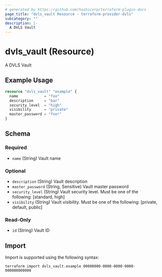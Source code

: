 ```yaml
---
# generated by https://github.com/hashicorp/terraform-plugin-docs
page_title: "dvls_vault Resource - terraform-provider-dvls"
subcategory: ""
description: |-
  A DVLS Vault
---
```


# dvls_vault (Resource)

A DVLS Vault

## Example Usage

```terraform
resource "dvls_vault" "example" {
  name            = "foo"
  description     = "bar"
  security_level  = "high"
  visibility      = "private"
  master_password = "foo!"
}
```

<!-- schema generated by tfplugindocs -->
## Schema

### Required

- `name` (String) Vault name

### Optional

- `description` (String) Vault description
- `master_password` (String, Sensitive) Vault master password
- `security_level` (String) Vault security level. Must be one of the following: [standard, high]
- `visibility` (String) Vault visibility. Must be one of the following: [private, default, public]

### Read-Only

- `id` (String) Vault ID

## Import

Import is supported using the following syntax:

```shell
terraform import dvls_vault.example 00000000-0000-0000-0000-000000000000
```
